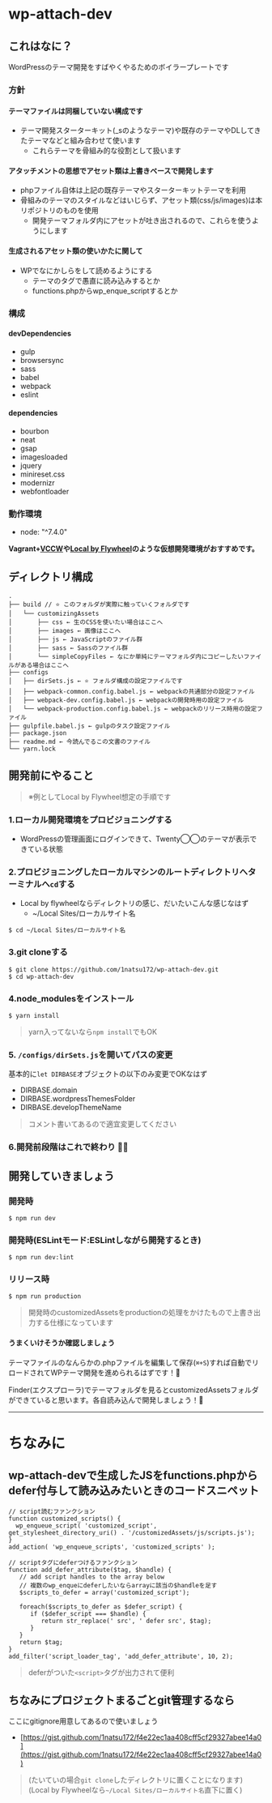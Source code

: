 # wp-attach-dev

## これはなに？

WordPressのテーマ開発をすばやくやるためのボイラープレートです

### 方針

#### テーマファイルは同梱していない構成です

* テーマ開発スターターキット(_sのようなテーマ)や既存のテーマやDLしてきたテーマなどと組み合わせて使います
  - これらテーマを骨組み的な役割として扱います

#### アタッチメントの思想でアセット類は上書きベースで開発します

* phpファイル自体は上記の既存テーマやスターターキットテーマを利用
* 骨組みのテーマのスタイルなどはいじらず、アセット類(css/js/images)は本リポジトリのものを使用
  - 開発テーマフォルダ内にアセットが吐き出されるので、これらを使うようにします

#### 生成されるアセット類の使いかたに関して

* WPでなにかしらをして読めるようにする
  * テーマの<head>タグで愚直に読み込みするとか
  * functions.phpからwp_enque_scriptするとか

### 構成

#### devDependencies
  * gulp
  * browsersync
  * sass
  * babel
  * webpack
  * eslint


#### dependencies
  * bourbon
  * neat
  * gsap
  * imagesloaded
  * jquery
  * minireset.css
  * modernizr
  * webfontloader


### 動作環境

* node: "^7.4.0"

**Vagrant+[VCCW](http://vccw.cc/)や[Local by Flywheel](https://local.getflywheel.com/)のような仮想開発環境がおすすめです。**


## ディレクトリ構成

```
.
├── build // ⭐️ このフォルダが実際に触っていくフォルダです
│   └── customizingAssets
│       ├── css ← 生のCSSを使いたい場合はここへ
│       ├── images ← 画像はここへ
│       ├── js ← JavaScriptのファイル群
│       ├── sass ← Sassのファイル群
│       └── simpleCopyFiles ← なにか単純にテーマフォルダ内にコピーしたいファイルがある場合はここへ
├── configs
│   ├── dirSets.js ← ⭐️ フォルダ構成の設定ファイルです
│   ├── webpack-common.config.babel.js ← webpackの共通部分の設定ファイル
│   ├── webpack-dev.config.babel.js ← webpackの開発時用の設定ファイル
│   └── webpack-production.config.babel.js ← webpackのリリース時用の設定ファイル
├── gulpfile.babel.js ← gulpのタスク設定ファイル
├── package.json
├── readme.md ← 今読んでるこの文書のファイル
└── yarn.lock
```


## 開発前にやること

> ※例としてLocal by Flywheel想定の手順です

### 1.ローカル開発環境をプロビジョニングする
* WordPressの管理画面にログインできて、Twenty◯◯のテーマが表示できている状態

### 2.プロビジョニングしたローカルマシンのルートディレクトリへターミナルへ`cd`する
* Local by flywheelならディレクトリの感じ、だいたいこんな感じなはず
	* ~/Local Sites/ローカルサイト名

```
$ cd ~/Local Sites/ローカルサイト名
```

### 3.git cloneする

```
$ git clone https://github.com/1natsu172/wp-attach-dev.git
$ cd wp-attach-dev
```

### 4.node_modulesをインストール

```
$ yarn install
```
> yarn入ってないなら`npm install`でもOK

### 5. `/configs/dirSets.js`を開いてパスの変更

基本的に`let DIRBASE`オブジェクトの以下のみ変更でOKなはず

* DIRBASE.domain
* DIRBASE.wordpressThemesFolder
* DIRBASE.developThemeName

> コメント書いてあるので適宜変更してください

### 6.開発前段階はこれで終わり 👍🏻


## 開発していきましょう

### 開発時

```
$ npm run dev
```

### 開発時(ESLintモード:ESLintしながら開発するとき)

```
$ npm run dev:lint
```

### リリース時

```
$ npm run production
```
> 開発時のcustomizedAssetsをproductionの処理をかけたもので上書き出力する仕様になっています

#### うまくいけそうか確認しましょう

テーマファイルのなんらかの.phpファイルを編集して保存(`⌘+S`)すれば自動でリロードされてWPテーマ開発を進められるはずです！🌟

Finder(エクスプローラ)でテーマフォルダを見るとcustomizedAssetsフォルダができていると思います。各自読み込んで開発しましょう！🌟

***

# ちなみに

## wp-attach-devで生成したJSをfunctions.phpからdefer付与して読み込みたいときのコードスニペット

```
// script読むファンクション
function customized_scripts() {
  wp_enqueue_script( 'customized_script', get_stylesheet_directory_uri() . '/customizedAssets/js/scripts.js');
}
add_action( 'wp_enqueue_scripts', 'customized_scripts' );

// scriptタグにdeferつけるファンクション
function add_defer_attribute($tag, $handle) {
   // add script handles to the array below
   // 複数のwp_enqueにdeferしたいならarrayに該当の$handleを足す
   $scripts_to_defer = array('customized_script');

   foreach($scripts_to_defer as $defer_script) {
      if ($defer_script === $handle) {
         return str_replace(' src', ' defer src', $tag);
      }
   }
   return $tag;
}
add_filter('script_loader_tag', 'add_defer_attribute', 10, 2);
```

> deferがついた`<script>`タグが出力されて便利

## ちなみにプロジェクトまるごとgit管理するなら

ここにgitignore用意してあるので使いましょう

* [https://gist.github.com/1natsu172/f4e22ec1aa408cff5cf29327abee14a0](https://gist.github.com/1natsu172/f4e22ec1aa408cff5cf29327abee14a0)

> (たいていの場合`git clone`したディレクトリに置くことになります)
> (Local by Flywheelなら`~/Local Sites/ローカルサイト名`直下に置く)
